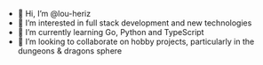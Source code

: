 - 👋 Hi, I’m @lou-heriz
- 👀 I’m interested in full stack development and new technologies
- 🌱 I’m currently learning Go, Python and TypeScript
- 💞️ I’m looking to collaborate on hobby projects, particularly in the dungeons & dragons sphere

<!---
lou-heriz/lou-heriz is a ✨ special ✨ repository because its `README.md` (this file) appears on your GitHub profile.
You can click the Preview link to take a look at your changes.
--->
